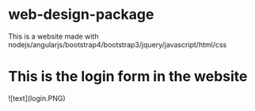 # web-design-package

This is a website made with nodejs/angularjs/bootstrap4/bootstrap3/jquery/javascript/html/css
<h1>This is the login form in the website</h1>
![text](login.PNG)
